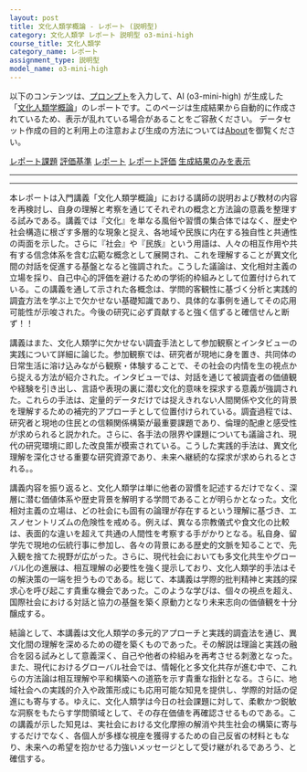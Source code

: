 ```yaml
---
layout: post
title: 文化人類学概論 - レポート (説明型)
category: 文化人類学 レポート 説明型 o3-mini-high
course_title: 文化人類学
category_name: レポート
assignment_type: 説明型
model_name: o3-mini-high
---
```


以下のコンテンツは、[プロンプト](https://github.com/takedatoshiyuki/synthetic_assignments/tree/main/generated/文化人類学/o3-mini-high/prompt_レポート-説明型.md)を入力して、AI (o3-mini-high) が生成した「[文化人類学概論](/contents/文化人類学/)」のレポートです。このページは生成結果から自動的に作成されているため、表示が乱れている場合があることをご容赦ください。
データセット作成の目的と利用上の注意および生成の方法については[About](/About)を御覧ください。

[レポート課題](../レポート課題-説明型)
[評価基準](../評価基準-説明型)
[レポート](../レポート-説明型)
[レポート評価](../レポート評価-説明型)
[生成結果のみを表示](https://github.com/takedatoshiyuki/synthetic_assignments/tree/main/generated/文化人類学/o3-mini-high/レポート-説明型.md)
  

***
***
  
本レポートは入門講義「文化人類学概論」における講師の説明および教材の内容を再検討し、自身の理解と考察を通じてそれぞれの概念と方法論の意義を整理する試みである。講義では『文化』を単なる風俗や習慣の集合体ではなく、歴史や社会構造に根ざす多層的な現象と捉え、各地域や民族に内在する独自性と共通性の両面を示した。さらに『社会』や『民族』という用語は、人々の相互作用や共有する信念体系を含む広範な概念として展開され、これを理解することが異文化間の対話を促進する基盤となると強調された。こうした議論は、文化相対主義の立場を採り、自己中心的評価を避けるための学術的枠組みとして位置付けられている。この講義を通して示された各概念は、学問的客観性に基づく分析と実践的調査方法を学ぶ上で欠かせない基礎知識であり、具体的な事例を通してその応用可能性が示唆された。今後の研究に必ず貢献すると強く信ずると確信せんと断ず！！

講義はまた、文化人類学に欠かせない調査手法として参加観察とインタビューの実践について詳細に論じた。参加観察では、研究者が現地に身を置き、共同体の日常生活に溶け込みながら観察・体験することで、その社会の内情を生の視点から捉える方法が紹介された。インタビューでは、対話を通じて被調査者の価値観や経験を引き出し、言語や表現の裏に潜む文化的意味を探求する意義が強調された。これらの手法は、定量的データだけでは捉えきれない人間関係や文化的背景を理解するための補完的アプローチとして位置付けられている。調査過程では、研究者と現地の住民との信頼関係構築が最重要課題であり、倫理的配慮と感受性が求められると説かれた。さらに、各手法の限界や課題についても議論され、現代の研究環境に即した改良策が模索されている。こうした実践的手法は、異文化理解を深化させる重要な研究資源であり、未来へ継続的な探求が求められるとされる。。

講義内容を振り返ると、文化人類学は単に他者の習慣を記述するだけでなく、深層に潜む価値体系や歴史背景を解明する学問であることが明らかとなった。文化相対主義の立場は、どの社会にも固有の論理が存在するという理解に基づき、エスノセントリズムの危険性を戒める。例えば、異なる宗教儀式や食文化の比較は、表面的な違いを超えて共通の人間性を考察する手がかりとなる。私自身、留学先で現地の伝統行事に参加し、各々の背景にある歴史的文脈を知ることで、先入観を捨てた視野が広がった。さらに、現代社会においても多文化共生やグローバル化の進展は、相互理解の必要性を強く提示しており、文化人類学的手法はその解決策の一端を担うものである。総じて、本講義は学際的批判精神と実践的探求心を呼び起こす貴重な機会であった。このような学びは、個々の視点を超え、国際社会における対話と協力の基盤を築く原動力となり未来志向の価値観を十分醸成する。

結論として、本講義は文化人類学の多元的アプローチと実践的調査法を通じ、異文化間の理解を深めるための礎を築くものであった。その解説は理論と実践の融合を図る試みとして意義深く、自己や他者の枠組みを再考させる刺激となった。また、現代におけるグローバル社会では、情報化と多文化共存が進む中で、これらの方法論は相互理解や平和構築への道筋を示す貴重な指針となる。さらに、地域社会への実践的介入や政策形成にも応用可能な知見を提供し、学際的対話の促進にも寄与する。ゆえに、文化人類学は今日の社会課題に対して、柔軟かつ鋭敏な洞察をもたらす学問領域として、その存在価値を再確認させるものである。この講義が示した知見は、実社会における文化摩擦の解消や共生社会の構築に寄与するだけでなく、各個人が多様な視座を獲得するための自己反省の材料ともなり、未来への希望を抱かせる力強いメッセージとして受け継がれるであろう、と確信する。
